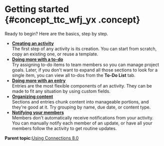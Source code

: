 # Getting started {#concept_ttc_wfj_yx .concept}

Ready to begin? Here are the basics, step by step.

-   **[Creating an activity](../activities/c_create_activity.md)**  
The first step of any activity is its creation. You can start from scratch, copy an existing one, or reuse a template.
-   **[Doing more with a to-do](../activities/c_adding_a_todo.md)**  
Try assigning to-do items to team members so you can manage project goals. Later, if you don't want to expand all those sections to look for a single item, you can view all to-dos from the **To-Do List** tab.
-   **[Doing more with an entry](../activities/c_add_entry.md)**  
Entries are the most flexible components of an activity. They can be made to fit any situation by using custom fields.
-   **[Organizing content](../activities/c_organize_sections.md)**  
Sections and entries chunk content into manageable portions, and they're good at it. Try grouping by name, due date, or content type.
-   **[Notifying your members](../activities/c_notify_members.md)**  
Members don't automatically receive notifications from your activity. You can manually notify each member of an update, or have all your members follow the activity to get routine updates.

**Parent topic:**[Using Connections 8.0](../welcome/welcome_end_user.md)

